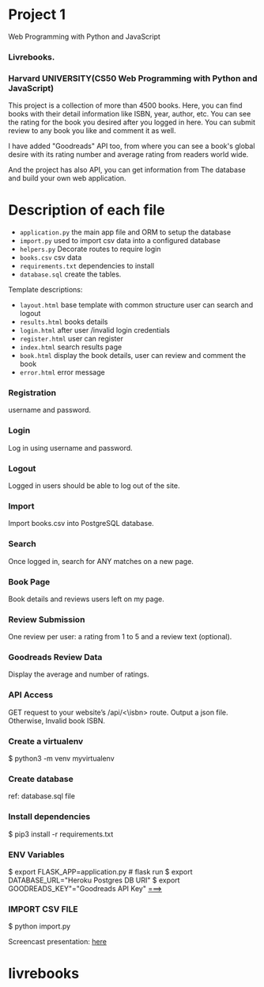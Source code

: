 # Project 1

Web Programming with Python and JavaScript

### Livrebooks.

### Harvard UNIVERSITY(CS50 Web Programming with Python and JavaScript)

This project is a collection of more than 4500 books. Here, you can find books with their detail information like ISBN, year, author, etc. You can see the rating for the book you desired after you logged in here. You can submit review to any book you like and comment it as well.

I have added "Goodreads" API too, from where you can see a book's global desire with its rating number and average rating from readers world wide.

And the project has also API, you can get information from The database and build your own web application.

# Description of each file

- `application.py` the main app file  and ORM to setup the database
- `import.py` used to import csv data into a configured database  
- `helpers.py` Decorate routes to require login
- `books.csv` csv data  
- `requirements.txt` dependencies to install
- `database.sql` create the tables.

Template descriptions:

- `layout.html` base template with common structure user can search and logout
- `results.html` books details
- `login.html` after user /invalid login credentials
- `register.html` user can register
- `index.html` search results page
- `book.html` display the book details, user can review and comment the book
- `error.html` error message

### Registration

username and password.

### Login

Log in using username and password.

### Logout

Logged in users should be able to log out of the site.

### Import

Import books.csv into PostgreSQL database.

### Search

Once logged in, search for ANY matches on a new page.

### Book Page

Book details and reviews users left on my page.

### Review Submission

One review per user: a rating from 1 to 5 and a review text (optional).

### Goodreads Review Data

Display the average and number of ratings.

### API Access

GET request to your website’s /api/<\isbn> route. Output a json file.
Otherwise, Invalid book ISBN.

### Create a virtualenv
$ python3 -m venv myvirtualenv

### Create database
ref: database.sql file

### Install dependencies
$ pip3 install -r requirements.txt

### ENV Variables
$ export FLASK_APP=application.py # flask run
$ export DATABASE_URL="Heroku Postgres DB URI"
$ export GOODREADS_KEY"="Goodreads API Key" [===>](https://www.goodreads.com/api)

### IMPORT CSV FILE

$ python import.py

Screencast presentation: [here](https://youtu.be/7PNRYJ40fLM)
# livrebooks
